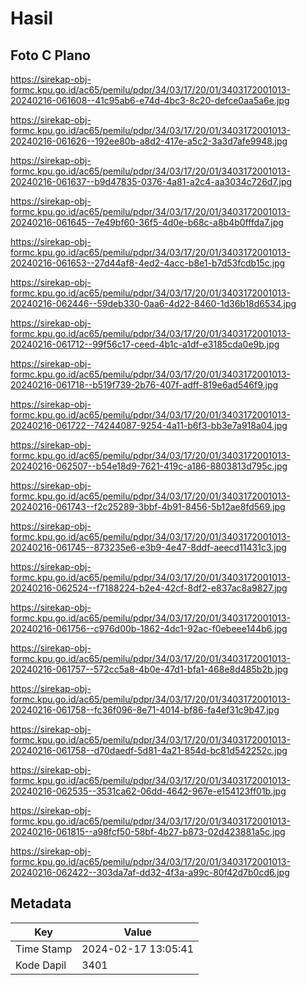 # Hasil

## Foto C Plano

https://sirekap-obj-formc.kpu.go.id/ac65/pemilu/pdpr/34/03/17/20/01/3403172001013-20240216-061608--41c95ab6-e74d-4bc3-8c20-defce0aa5a6e.jpg

https://sirekap-obj-formc.kpu.go.id/ac65/pemilu/pdpr/34/03/17/20/01/3403172001013-20240216-061626--192ee80b-a8d2-417e-a5c2-3a3d7afe9948.jpg

https://sirekap-obj-formc.kpu.go.id/ac65/pemilu/pdpr/34/03/17/20/01/3403172001013-20240216-061637--b9d47835-0376-4a81-a2c4-aa3034c726d7.jpg

https://sirekap-obj-formc.kpu.go.id/ac65/pemilu/pdpr/34/03/17/20/01/3403172001013-20240216-061645--7e49bf60-36f5-4d0e-b68c-a8b4b0fffda7.jpg

https://sirekap-obj-formc.kpu.go.id/ac65/pemilu/pdpr/34/03/17/20/01/3403172001013-20240216-061653--27d44af8-4ed2-4acc-b8e1-b7d53fcdb15c.jpg

https://sirekap-obj-formc.kpu.go.id/ac65/pemilu/pdpr/34/03/17/20/01/3403172001013-20240216-062446--59deb330-0aa6-4d22-8460-1d36b18d6534.jpg

https://sirekap-obj-formc.kpu.go.id/ac65/pemilu/pdpr/34/03/17/20/01/3403172001013-20240216-061712--99f56c17-ceed-4b1c-a1df-e3185cda0e9b.jpg

https://sirekap-obj-formc.kpu.go.id/ac65/pemilu/pdpr/34/03/17/20/01/3403172001013-20240216-061718--b519f739-2b76-407f-adff-819e6ad546f9.jpg

https://sirekap-obj-formc.kpu.go.id/ac65/pemilu/pdpr/34/03/17/20/01/3403172001013-20240216-061722--74244087-9254-4a11-b6f3-bb3e7a918a04.jpg

https://sirekap-obj-formc.kpu.go.id/ac65/pemilu/pdpr/34/03/17/20/01/3403172001013-20240216-062507--b54e18d9-7621-419c-a186-8803813d795c.jpg

https://sirekap-obj-formc.kpu.go.id/ac65/pemilu/pdpr/34/03/17/20/01/3403172001013-20240216-061743--f2c25289-3bbf-4b91-8456-5b12ae8fd569.jpg

https://sirekap-obj-formc.kpu.go.id/ac65/pemilu/pdpr/34/03/17/20/01/3403172001013-20240216-061745--873235e6-e3b9-4e47-8ddf-aeecd11431c3.jpg

https://sirekap-obj-formc.kpu.go.id/ac65/pemilu/pdpr/34/03/17/20/01/3403172001013-20240216-062524--f7188224-b2e4-42cf-8df2-e837ac8a9827.jpg

https://sirekap-obj-formc.kpu.go.id/ac65/pemilu/pdpr/34/03/17/20/01/3403172001013-20240216-061756--c976d00b-1862-4dc1-92ac-f0ebeee144b6.jpg

https://sirekap-obj-formc.kpu.go.id/ac65/pemilu/pdpr/34/03/17/20/01/3403172001013-20240216-061757--572cc5a8-4b0e-47d1-bfa1-468e8d485b2b.jpg

https://sirekap-obj-formc.kpu.go.id/ac65/pemilu/pdpr/34/03/17/20/01/3403172001013-20240216-061758--fc36f096-8e71-4014-bf86-fa4ef31c9b47.jpg

https://sirekap-obj-formc.kpu.go.id/ac65/pemilu/pdpr/34/03/17/20/01/3403172001013-20240216-061758--d70daedf-5d81-4a21-854d-bc81d542252c.jpg

https://sirekap-obj-formc.kpu.go.id/ac65/pemilu/pdpr/34/03/17/20/01/3403172001013-20240216-062535--3531ca62-06dd-4642-967e-e154123ff01b.jpg

https://sirekap-obj-formc.kpu.go.id/ac65/pemilu/pdpr/34/03/17/20/01/3403172001013-20240216-061815--a98fcf50-58bf-4b27-b873-02d423881a5c.jpg

https://sirekap-obj-formc.kpu.go.id/ac65/pemilu/pdpr/34/03/17/20/01/3403172001013-20240216-062422--303da7af-dd32-4f3a-a99c-80f42d7b0cd6.jpg


## Metadata

| Key        | Value               |
| ---------- | ------------------- |
| Time Stamp | 2024-02-17 13:05:41 |
| Kode Dapil | 3401                |



